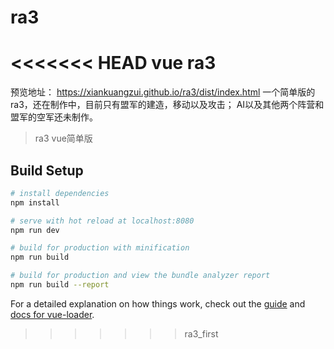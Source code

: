 # ra3
<<<<<<< HEAD
vue ra3
=======
预览地址： https://xiankuangzui.github.io/ra3/dist/index.html  一个简单版的ra3，还在制作中，目前只有盟军的建造，移动以及攻击；  AI以及其他两个阵营和盟军的空军还未制作。

> ra3 vue简单版

## Build Setup

``` bash
# install dependencies
npm install

# serve with hot reload at localhost:8080
npm run dev

# build for production with minification
npm run build

# build for production and view the bundle analyzer report
npm run build --report
```

For a detailed explanation on how things work, check out the [guide](http://vuejs-templates.github.io/webpack/) and [docs for vue-loader](http://vuejs.github.io/vue-loader).
>>>>>>> ra3_first
